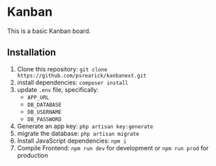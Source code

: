 # Kanban

This is a basic Kanban board.


## Installation
1. Clone this repository: `git clone https://github.com/psrearick/kanbanext.git`
2. install dependencies: `composer install`
3. update `.env` file, specifically:
    * `APP_URL`
    * `DB_DATABASE`
    * `DB_USERNAME`
    * `DB_PASSWORD`
4. Generate an app key: `php artisan key:generate`
5. migrate the database: `php artisan migrate`
6. Install JavaScript dependencies: `npm i`
7. Compile Frontend: `npm run dev` for development or `npm run prod` for production
